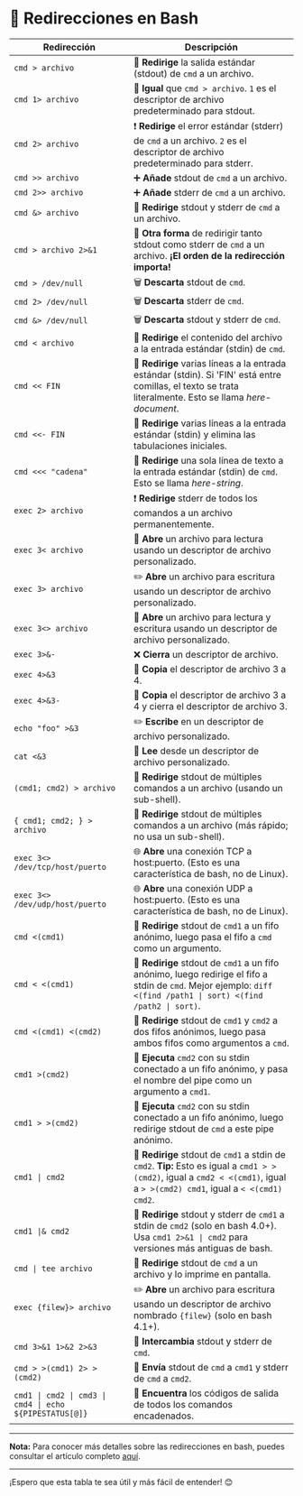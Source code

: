 ﻿# 📄 Redirecciones en Bash

| **Redirección**           | **Descripción**                                                                                                                                 |
|---------------------------|-------------------------------------------------------------------------------------------------------------------------------------------------|
| `cmd > archivo`           | 🔄 **Redirige** la salida estándar (stdout) de `cmd` a un archivo.                                                                               |
| `cmd 1> archivo`          | 🔄 **Igual** que `cmd > archivo`. `1` es el descriptor de archivo predeterminado para stdout.                                                     |
| `cmd 2> archivo`          | ❗ **Redirige** el error estándar (stderr) de `cmd` a un archivo. `2` es el descriptor de archivo predeterminado para stderr.                      |
| `cmd >> archivo`          | ➕ **Añade** stdout de `cmd` a un archivo.                                                                                                        |
| `cmd 2>> archivo`         | ➕ **Añade** stderr de `cmd` a un archivo.                                                                                                        |
| `cmd &> archivo`          | 🔄 **Redirige** stdout y stderr de `cmd` a un archivo.                                                                                            |
| `cmd > archivo 2>&1`      | 🔄 **Otra forma** de redirigir tanto stdout como stderr de `cmd` a un archivo. **¡El orden de la redirección importa!**                           |
| `cmd > /dev/null`         | 🗑️ **Descarta** stdout de `cmd`.                                                                                                                 |
| `cmd 2> /dev/null`        | 🗑️ **Descarta** stderr de `cmd`.                                                                                                                 |
| `cmd &> /dev/null`        | 🗑️ **Descarta** stdout y stderr de `cmd`.                                                                                                        |
| `cmd < archivo`           | 🔄 **Redirige** el contenido del archivo a la entrada estándar (stdin) de `cmd`.                                                                 |
| `cmd << FIN`              | 🔄 **Redirige** varias líneas a la entrada estándar (stdin). Si 'FIN' está entre comillas, el texto se trata literalmente. Esto se llama *here-document*. |
| `cmd <<- FIN`             | 🔄 **Redirige** varias líneas a la entrada estándar (stdin) y elimina las tabulaciones iniciales.                                                |
| `cmd <<< "cadena"`        | 🔄 **Redirige** una sola línea de texto a la entrada estándar (stdin) de `cmd`. Esto se llama *here-string*.                                      |
| `exec 2> archivo`         | ❗ **Redirige** stderr de todos los comandos a un archivo permanentemente.                                                                        |
| `exec 3< archivo`         | 📖 **Abre** un archivo para lectura usando un descriptor de archivo personalizado.                                                               |
| `exec 3> archivo`         | ✏️ **Abre** un archivo para escritura usando un descriptor de archivo personalizado.                                                             |
| `exec 3<> archivo`        | 🔄 **Abre** un archivo para lectura y escritura usando un descriptor de archivo personalizado.                                                   |
| `exec 3>&-`               | ❌ **Cierra** un descriptor de archivo.                                                                                                          |
| `exec 4>&3`               | 🔄 **Copia** el descriptor de archivo 3 a 4.                                                                                                     |
| `exec 4>&3-`              | 🔄 **Copia** el descriptor de archivo 3 a 4 y cierra el descriptor de archivo 3.                                                                |
| `echo "foo" >&3`          | ✏️ **Escribe** en un descriptor de archivo personalizado.                                                                                        |
| `cat <&3`                 | 📖 **Lee** desde un descriptor de archivo personalizado.                                                                                         |
| `(cmd1; cmd2) > archivo`  | 🔄 **Redirige** stdout de múltiples comandos a un archivo (usando un sub-shell).                                                                 |
| `{ cmd1; cmd2; } > archivo`| 🔄 **Redirige** stdout de múltiples comandos a un archivo (más rápido; no usa un sub-shell).                                                    |
| `exec 3<> /dev/tcp/host/puerto` | 🌐 **Abre** una conexión TCP a host:puerto. (Esto es una característica de bash, no de Linux).                                              |
| `exec 3<> /dev/udp/host/puerto` | 🌐 **Abre** una conexión UDP a host:puerto. (Esto es una característica de bash, no de Linux).                                              |
| `cmd <(cmd1)`             | 🔄 **Redirige** stdout de `cmd1` a un fifo anónimo, luego pasa el fifo a `cmd` como un argumento.                                                |
| `cmd < <(cmd1)`           | 🔄 **Redirige** stdout de `cmd1` a un fifo anónimo, luego redirige el fifo a stdin de `cmd`. Mejor ejemplo: `diff <(find /path1 \| sort) <(find /path2 \| sort)`.|
| `cmd <(cmd1) <(cmd2)`     | 🔄 **Redirige** stdout de `cmd1` y `cmd2` a dos fifos anónimos, luego pasa ambos fifos como argumentos a `cmd`.                                  |
| `cmd1 >(cmd2)`            | 🚀 **Ejecuta** `cmd2` con su stdin conectado a un fifo anónimo, y pasa el nombre del pipe como un argumento a `cmd1`.                            |
| `cmd1 > >(cmd2)`          | 🚀 **Ejecuta** `cmd2` con su stdin conectado a un fifo anónimo, luego redirige stdout de `cmd` a este pipe anónimo.                              |
| `cmd1 \| cmd2`             | 🔄 **Redirige** stdout de `cmd1` a stdin de `cmd2`. **Tip:** Esto es igual a `cmd1 > >(cmd2)`, igual a `cmd2 < <(cmd1)`, igual a `> >(cmd2) cmd1`, igual a `< <(cmd1) cmd2`.|
| `cmd1 \|& cmd2`            | 🔄 **Redirige** stdout y stderr de `cmd1` a stdin de `cmd2` (solo en bash 4.0+). Usa `cmd1 2>&1 \| cmd2` para versiones más antiguas de bash.   |
| `cmd \| tee archivo`       | 🔄 **Redirige** stdout de `cmd` a un archivo y lo imprime en pantalla.                                                                         |
| `exec {filew}> archivo`   | ✏️ **Abre** un archivo para escritura usando un descriptor de archivo nombrado `{filew}` (solo en bash 4.1+).                                    |
| `cmd 3>&1 1>&2 2>&3`      | 🔄 **Intercambia** stdout y stderr de `cmd`.                                                                                                    |
| `cmd > >(cmd1) 2> >(cmd2)`| 🔄 **Envía** stdout de `cmd` a `cmd1` y stderr de `cmd` a `cmd2`.                                                                                |
| `cmd1 \| cmd2 \| cmd3 \| cmd4 \| echo ${PIPESTATUS[@]}` | 🔄 **Encuentra** los códigos de salida de todos los comandos encadenados.                                      |

---

**Nota:** Para conocer más detalles sobre las redirecciones en bash, puedes consultar el artículo completo [aquí](http://www.catonmat.net/blog/bash-one-liners-explained-part-three/).

---

¡Espero que esta tabla te sea útil y más fácil de entender! 😊

